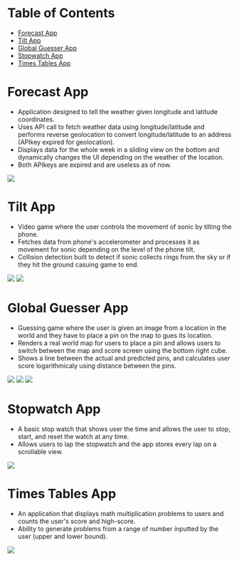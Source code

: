 # Table of Contents
- [Forecast App](#forecast-app)
- [Tilt App](#tilt-app)
- [Global Guesser App](#global-guesser-app)
- [Stopwatch App](#stopwatch-app)
- [Times Tables App](#times-tables-app)

# Forecast App
- Application designed to tell the weather given longitude and latitude coordinates.
- Uses API call to fetch weather data using longitude/latitude and performs reverse geolocation to convert longitude/latitude to an address (APIkey expired for geolocation).
- Displays data for the whole week in a sliding view on the bottom and dynamically changes the UI depending on the weather of the location.
- Both APIkeys are expired and are useless as of now.

![](./imgs/IMG_7419.jpg)

# Tilt App
- Video game where the user controls the movement of sonic by tilting the phone.
- Fetches data from phone's accelerometer and processes it as movement for sonic depending on the level of the phone tilt.
- Collision detection built to detect if sonic collects rings from the sky or if they hit the ground casuing game to end.

![](./imgs/IMG_7526.jpg)      ![](./imgs/IMG_7527.jpg)

# Global Guesser App
-  Guessing game where the user is given an image from a location in the world and they have to place a pin on the map to gues its location.
-  Renders a real world map for users to place a pin and allows users to switch between the map and score screen using the bottom right cube.
-  Shows a line between the actual and predicted pins, and calculates user score logarithmicaly using distance between the pins.

![](./imgs/IMG_7528.jpg)      ![](./imgs/IMG_7529.jpg)    ![](./imgs/IMG_7531.jpg)

# Stopwatch App
- A basic stop watch that shows user the time and allows the user to stop, start, and reset the watch at any time.
- Allows users to lap the stopwatch and the app stores every lap on a scrollable view.

![](./imgs/IMG_7530.jpg)

# Times Tables App
- An application that displays math multiplication problems to users and counts the user's score and high-score.
- Ability to generate problems from a range of number inputted by the user (upper and lower bound).

![](./imgs/IMG_7525.jpg)
